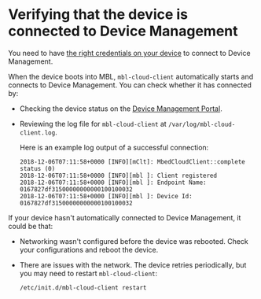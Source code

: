 # Verifying that the device is connected to Device Management

<span class="notes">You need to have [the right credentials on your device](../first-image/provisioning-for-pelion-device-management.html) to connect to Device Management.</span>

When the device boots into MBL, `mbl-cloud-client` automatically starts and connects to Device Management. You can check whether it has connected by:

* Checking the device status on the [Device Management Portal](https://portal.mbedcloud.com/).
* Reviewing the log file for `mbl-cloud-client` at `/var/log/mbl-cloud-client.log`.

    Here is an example log output of a successful connection:

    ```
    2018-12-06T07:11:58+0000 [INFO][mClt]: MbedCloudClient::complete status (0)
    2018-12-06T07:11:58+0000 [INFO][mbl ]: Client registered
    2018-12-06T07:11:58+0000 [INFO][mbl ]: Endpoint Name: 0167827df31500000000000100100032
    2018-12-06T07:11:58+0000 [INFO][mbl ]: Device Id: 0167827df31500000000000100100032
    ```

If your device hasn't automatically connected to Device Management, it could be that:

* Networking wasn't configured before the device was rebooted. Check your configurations and reboot the device.
* There are issues with the network. The device retries periodically, but you may need to restart `mbl-cloud-client`:

     ```
     /etc/init.d/mbl-cloud-client restart
     ```
